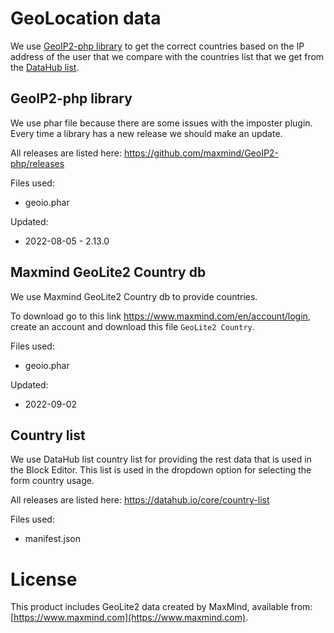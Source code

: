 # GeoLocation data

We use [GeoIP2-php library](https://github.com/maxmind/GeoIP2-php) to get the correct countries based on the IP address of the user that we compare with the countries list that we get from the [DataHub list](https://datahub.io/core/country-list).

## GeoIP2-php library

We use phar file because there are some issues with the imposter plugin.
Every time a library has a new release we should make an update.

All releases are listed here: https://github.com/maxmind/GeoIP2-php/releases

Files used:
* geoio.phar

Updated:
* 2022-08-05 - 2.13.0

## Maxmind GeoLite2 Country db

We use Maxmind GeoLite2 Country db to provide countries.

To download go to this link https://www.maxmind.com/en/account/login, create an account and download this file `GeoLite2 Country`.

Files used:
* geoio.phar

Updated:
* 2022-09-02

## Country list

We use DataHub list country list for providing the rest data that is used in the Block Editor. This list is used in the dropdown option for selecting the form country usage.

All releases are listed here: https://datahub.io/core/country-list

Files used:
* manifest.json


# License
This product includes GeoLite2 data created by MaxMind, available from: [https://www.maxmind.com](https://www.maxmind.com).

